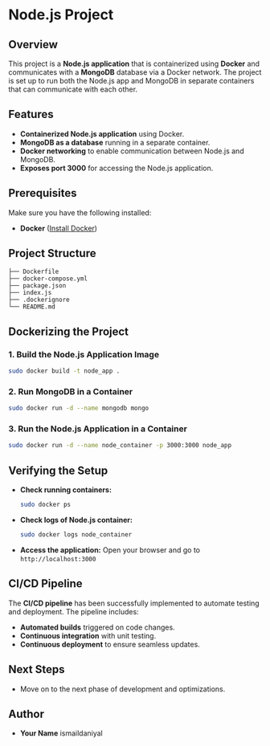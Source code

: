 # Node.js Project

## Overview
This project is a **Node.js application** that is containerized using **Docker** and communicates with a **MongoDB** database via a Docker network. The project is set up to run both the Node.js app and MongoDB in separate containers that can communicate with each other.

## Features
- **Containerized Node.js application** using Docker.
- **MongoDB as a database** running in a separate container.
- **Docker networking** to enable communication between Node.js and MongoDB.
- **Exposes port 3000** for accessing the Node.js application.

## Prerequisites
Make sure you have the following installed:
- **Docker** ([Install Docker](https://docs.docker.com/get-docker/))

## Project Structure
```
├── Dockerfile
├── docker-compose.yml
├── package.json
├── index.js
├── .dockerignore
└── README.md
```

## Dockerizing the Project
### 1. Build the Node.js Application Image
```bash
sudo docker build -t node_app .
```

### 2. Run MongoDB in a Container
```bash
sudo docker run -d --name mongodb mongo
```

### 3. Run the Node.js Application in a Container
```bash
sudo docker run -d --name node_container -p 3000:3000 node_app
```

## Verifying the Setup
- **Check running containers:**
  ```bash
  sudo docker ps
  ```
- **Check logs of Node.js container:**
  ```bash
  sudo docker logs node_container
  ```
- **Access the application:** Open your browser and go to `http://localhost:3000`

## CI/CD Pipeline
The **CI/CD pipeline** has been successfully implemented to automate testing and deployment. The pipeline includes:
- **Automated builds** triggered on code changes.
- **Continuous integration** with unit testing.
- **Continuous deployment** to ensure seamless updates.

## Next Steps
- Move on to the next phase of development and optimizations.

## Author
- **Your Name** ismaildaniyal
